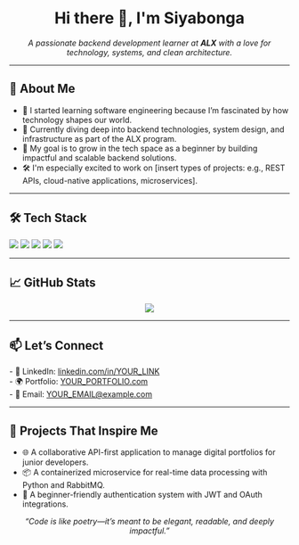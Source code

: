 <!-- GitHub Profile README -->

<h1 align="center">Hi there 👋, I'm Siyabonga</h1>

<p align="center">
  <i>A passionate backend development learner at <b>ALX</b> with a love for technology, systems, and clean architecture.</i>
</p>

---

<h2>🚀 About Me</h2>

<ul>
  <li>🎯 I started learning software engineering because I’m fascinated by how technology shapes our world.</li>
  <li>🧠 Currently diving deep into backend technologies, system design, and infrastructure as part of the ALX program.</li>
  <li>🌱 My goal is to grow in the tech space as a beginner by building impactful and scalable backend solutions.</li>
  <li>🛠️ I'm especially excited to work on [insert types of projects: e.g., REST APIs, cloud-native applications, microservices].</li>
</ul>

---

<h2>🛠️ Tech Stack</h2>

<p>
  <img src="https://img.shields.io/badge/-Python-3776AB?style=flat&logo=python&logoColor=white" />
  <img src="https://img.shields.io/badge/-Django-092E20?style=flat&logo=django&logoColor=white" />
  <img src="https://img.shields.io/badge/-PostgreSQL-336791?style=flat&logo=postgresql&logoColor=white" />
  <img src="https://img.shields.io/badge/-Docker-2496ED?style=flat&logo=docker&logoColor=white" />
  <img src="https://img.shields.io/badge/-Git-F05032?style=flat&logo=git&logoColor=white" />
</p>

---

<h2>📈 GitHub Stats</h2>

<p align="center">
  <img src="https://github-readme-stats.vercel.app/api?username=YOUR_USERNAME&show_icons=true&theme=tokyonight" />
</p>

---

<h2>📫 Let’s Connect</h2>

<p>
  - 💼 LinkedIn: <a href="https://linkedin.com/in/YOUR_LINK">linkedin.com/in/YOUR_LINK</a><br/>
  - 🌍 Portfolio: <a href="https://YOUR_PORTFOLIO.com">YOUR_PORTFOLIO.com</a><br/>
  - 📧 Email: <a href="mailto:YOUR_EMAIL@example.com">YOUR_EMAIL@example.com</a>
</p>

---

<h2>🧠 Projects That Inspire Me</h2>

<ul>
  <li>🌐 A collaborative API-first application to manage digital portfolios for junior developers.</li>
  <li>📦 A containerized microservice for real-time data processing with Python and RabbitMQ.</li>
  <li>🔐 A beginner-friendly authentication system with JWT and OAuth integrations.</li>
</ul>

<p align="center"><i>“Code is like poetry—it’s meant to be elegant, readable, and deeply impactful.”</i></p>
